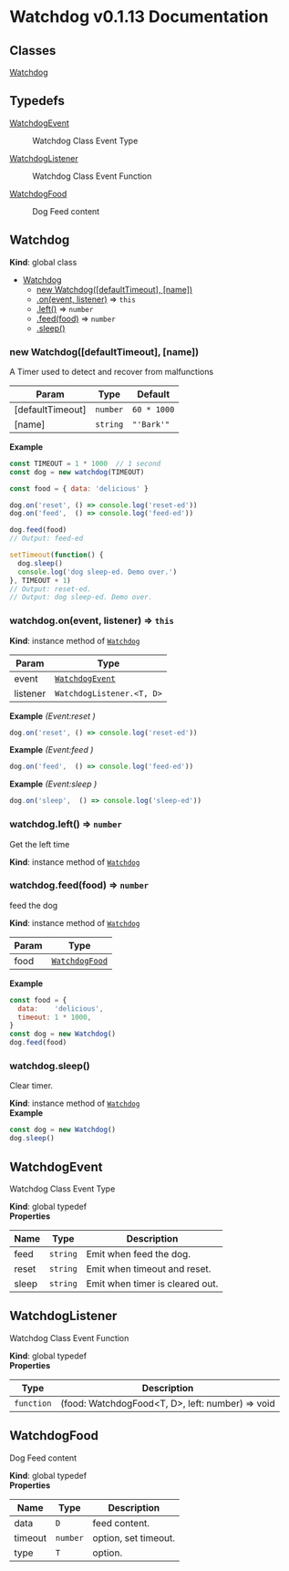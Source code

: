 # Watchdog v0.1.13 Documentation

## Classes

<dl>
<dt><a href="#Watchdog">Watchdog</a></dt>
<dd></dd>
</dl>

## Typedefs

<dl>
<dt><a href="#WatchdogEvent">WatchdogEvent</a></dt>
<dd><p>Watchdog Class Event Type</p>
</dd>
<dt><a href="#WatchdogListener">WatchdogListener</a></dt>
<dd><p>Watchdog Class Event Function</p>
</dd>
<dt><a href="#WatchdogFood">WatchdogFood</a></dt>
<dd><p>Dog Feed content</p>
</dd>
</dl>

<a name="Watchdog"></a>

## Watchdog
**Kind**: global class  

* [Watchdog](#Watchdog)
    * [new Watchdog([defaultTimeout], [name])](#new_Watchdog_new)
    * [.on(event, listener)](#Watchdog+on) ⇒ <code>this</code>
    * [.left()](#Watchdog+left) ⇒ <code>number</code>
    * [.feed(food)](#Watchdog+feed) ⇒ <code>number</code>
    * [.sleep()](#Watchdog+sleep)

<a name="new_Watchdog_new"></a>

### new Watchdog([defaultTimeout], [name])
A Timer used to detect and recover from malfunctions


| Param | Type | Default |
| --- | --- | --- |
| [defaultTimeout] | <code>number</code> | <code>60 * 1000</code> | 
| [name] | <code>string</code> | <code>&quot;&#x27;Bark&#x27;&quot;</code> | 

**Example**  
```js
const TIMEOUT = 1 * 1000  // 1 second
const dog = new watchdog(TIMEOUT)

const food = { data: 'delicious' }

dog.on('reset', () => console.log('reset-ed'))
dog.on('feed',  () => console.log('feed-ed'))

dog.feed(food)
// Output: feed-ed

setTimeout(function() {
  dog.sleep()
  console.log('dog sleep-ed. Demo over.')
}, TIMEOUT + 1)
// Output: reset-ed.
// Output: dog sleep-ed. Demo over.
```
<a name="Watchdog+on"></a>

### watchdog.on(event, listener) ⇒ <code>this</code>
**Kind**: instance method of [<code>Watchdog</code>](#Watchdog)  

| Param | Type |
| --- | --- |
| event | [<code>WatchdogEvent</code>](#WatchdogEvent) | 
| listener | <code>WatchdogListener.&lt;T, D&gt;</code> | 

**Example** *(Event:reset )*  
```js
dog.on('reset', () => console.log('reset-ed'))
```
**Example** *(Event:feed )*  
```js
dog.on('feed',  () => console.log('feed-ed'))
```
**Example** *(Event:sleep )*  
```js
dog.on('sleep',  () => console.log('sleep-ed'))
```
<a name="Watchdog+left"></a>

### watchdog.left() ⇒ <code>number</code>
Get the left time

**Kind**: instance method of [<code>Watchdog</code>](#Watchdog)  
<a name="Watchdog+feed"></a>

### watchdog.feed(food) ⇒ <code>number</code>
feed the dog

**Kind**: instance method of [<code>Watchdog</code>](#Watchdog)  

| Param | Type |
| --- | --- |
| food | [<code>WatchdogFood</code>](#WatchdogFood) | 

**Example**  
```js
const food = {
  data:    'delicious',
  timeout: 1 * 1000,
}
const dog = new Watchdog()
dog.feed(food)
```
<a name="Watchdog+sleep"></a>

### watchdog.sleep()
Clear timer.

**Kind**: instance method of [<code>Watchdog</code>](#Watchdog)  
**Example**  
```js
const dog = new Watchdog()
dog.sleep()
```
<a name="WatchdogEvent"></a>

## WatchdogEvent
Watchdog Class Event Type

**Kind**: global typedef  
**Properties**

| Name | Type | Description |
| --- | --- | --- |
| feed | <code>string</code> | Emit when feed the dog. |
| reset | <code>string</code> | Emit when timeout and reset. |
| sleep | <code>string</code> | Emit when timer is cleared out. |

<a name="WatchdogListener"></a>

## WatchdogListener
Watchdog Class Event Function

**Kind**: global typedef  
**Properties**

| Type | Description |
| --- | --- |
| <code>function</code> | (food: WatchdogFood<T, D>, left: number) => void |

<a name="WatchdogFood"></a>

## WatchdogFood
Dog Feed content

**Kind**: global typedef  
**Properties**

| Name | Type | Description |
| --- | --- | --- |
| data | <code>D</code> | feed content. |
| timeout | <code>number</code> | option, set timeout. |
| type | <code>T</code> | option. |


